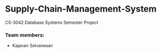 # Supply-Chain-Management-System
CS-3042 Database Systems Semester Project
### Team members:
<ul>
  <li>Kajanan Selvanesan</li>
</ul>
